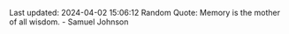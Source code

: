 Last updated: 2024-04-02 15:06:12
Random Quote: Memory is the mother of all wisdom. - Samuel Johnson